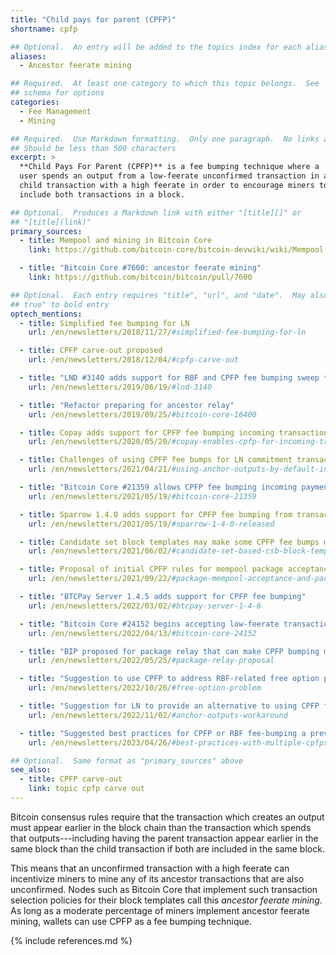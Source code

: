 ```yaml
---
title: "Child pays for parent (CPFP)"
shortname: cpfp

## Optional.  An entry will be added to the topics index for each alias
aliases:
  - Ancestor feerate mining

## Required.  At least one category to which this topic belongs.  See
## schema for options
categories:
  - Fee Management
  - Mining

## Required.  Use Markdown formatting.  Only one paragraph.  No links allowed.
## Should be less than 500 characters
excerpt: >
  **Child Pays For Parent (CPFP)** is a fee bumping technique where a
  user spends an output from a low-feerate unconfirmed transaction in a
  child transaction with a high feerate in order to encourage miners to
  include both transactions in a block.

## Optional.  Produces a Markdown link with either "[title][]" or
## "[title](link)"
primary_sources:
  - title: Mempool and mining in Bitcoin Core
    link: https://github.com/bitcoin-core/bitcoin-devwiki/wiki/Mempool-and-mining

  - title: "Bitcoin Core #7600: ancestor feerate mining"
    link: https://github.com/bitcoin/bitcoin/pull/7600

## Optional.  Each entry requires "title", "url", and "date".  May also use "feature:
## true" to bold entry
optech_mentions:
  - title: Simplified fee bumping for LN
    url: /en/newsletters/2018/11/27/#simplified-fee-bumping-for-ln

  - title: CPFP carve-out proposed
    url: /en/newsletters/2018/12/04/#cpfp-carve-out

  - title: "LND #3140 adds support for RBF and CPFP fee bumping sweep transactions"
    url: /en/newsletters/2019/06/19/#lnd-3140

  - title: "Refactor preparing for ancestor relay"
    url: /en/newsletters/2019/09/25/#bitcoin-core-16400

  - title: Copay adds support for CPFP fee bumping incoming transactions
    url: /en/newsletters/2020/05/20/#copay-enables-cpfp-for-incoming-transactions

  - title: Challenges of using CPFP fee bumps for LN commitment transactions
    url: /en/newsletters/2021/04/21/#using-anchor-outputs-by-default-in-lnd

  - title: "Bitcoin Core #21359 allows CPFP fee bumping incoming payments"
    url: /en/newsletters/2021/05/19/#bitcoin-core-21359

  - title: Sparrow 1.4.0 adds support for CPFP fee bumping from transaction list
    url: /en/newsletters/2021/05/19/#sparrow-1-4-0-released

  - title: Candidate set block templates may make some CPFP fee bumps more effective
    url: /en/newsletters/2021/06/02/#candidate-set-based-csb-block-template-construction

  - title: Proposal of initial CPFP rules for mempool package acceptance before implementing package relay
    url: /en/newsletters/2021/09/22/#package-mempool-acceptance-and-package-rbf

  - title: "BTCPay Server 1.4.5 adds support for CPFP fee bumping"
    url: /en/newsletters/2022/03/02/#btcpay-server-1-4-6

  - title: "Bitcoin Core #24152 begins accepting low-feerate transactions that are paid for by their children"
    url: /en/newsletters/2022/04/13/#bitcoin-core-24152

  - title: "BIP proposed for package relay that can make CPFP bumping more reliable"
    url: /en/newsletters/2022/05/25/#package-relay-proposal

  - title: "Suggestion to use CPFP to address RBF-related free option problem"
    url: /en/newsletters/2022/10/26/#free-option-problem

  - title: "Suggestion for LN to provide an alternative to using CPFP for most HTLC fee bumping"
    url: /en/newsletters/2022/11/02/#anchor-outputs-workaround

  - title: "Suggested best practices for CPFP or RBF fee-bumping a previous CPFP fee bump"
    url: /en/newsletters/2023/04/26/#best-practices-with-multiple-cpfps-cpfp-rbf

## Optional.  Same format as "primary_sources" above
see_also:
  - title: CPFP carve-out
    link: topic cpfp carve out
---
```

Bitcoin consensus rules require that the transaction which creates an
output must appear earlier in the block chain than the transaction
which spends that outputs---including having the parent transaction
appear earlier in the same block than the child transaction if both
are included in the same block.

This means that an unconfirmed transaction with a high feerate can
incentivize miners to mine any of its ancestor transactions that are
also unconfirmed.  Nodes such as Bitcoin Core that implement such
transaction selection policies for their block templates call this
*ancestor feerate mining*.  As long as a moderate percentage of miners
implement ancestor feerate mining, wallets can use CPFP as a fee
bumping technique.

{% include references.md %}
